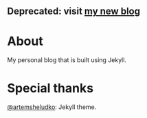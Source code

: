 ## Deprecated: visit [my new blog](http://mikelpint.dnsdynamic.com)

# About

My personal blog that is built using Jekyll.

# Special thanks
[@artemsheludko](https://github.com/artemsheludko): Jekyll theme.
